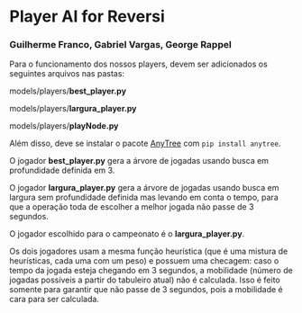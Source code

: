 # Player AI for Reversi
### Guilherme Franco, Gabriel Vargas, George Rappel

Para o funcionamento dos nossos players, devem ser adicionados os seguintes arquivos nas pastas:

models/players/**best_player.py**

models/players/**largura_player.py**

models/players/**playNode.py**


Além disso, deve se instalar o pacote [AnyTree](https://github.com/c0fec0de/anytree) com ```pip install anytree```.

O jogador **best_player.py** gera a árvore de jogadas usando busca em profundidade definida em 3.

O jogador **largura_player.py** gera a árvore de jogadas usando busca em largura sem profundidade definida mas levando em conta o tempo, para que a operação toda de escolher a melhor jogada não passe de 3 segundos.

O jogador escolhido para o campeonato é o **largura_player.py**.

Os dois jogadores usam a mesma função heurística (que é uma mistura de heurísticas, cada uma com um peso) e possuem uma checagem: caso o tempo da jogada esteja chegando em 3 segundos, a mobilidade (número de jogadas possíveis a partir do tabuleiro atual) não é calculada. Isso é feito somente para garantir que não passe de 3 segundos, pois a mobilidade é cara para ser calculada.
